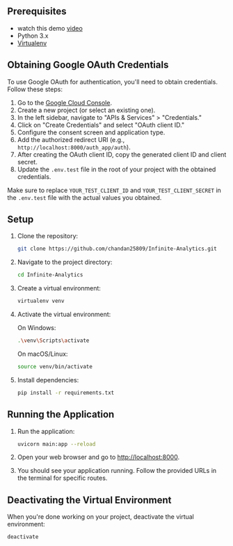 ## Prerequisites
- watch this demo [video](https://drive.google.com/file/d/16_gkWhLlDfck-9_b7k6FAGYi5CY4EwMu/view?usp=sharing)
- Python 3.x
- [Virtualenv](https://virtualenv.pypa.io/en/latest/)

## Obtaining Google OAuth Credentials

To use Google OAuth for authentication, you'll need to obtain credentials. Follow these steps:

1. Go to the [Google Cloud Console](https://console.cloud.google.com/).
2. Create a new project (or select an existing one).
3. In the left sidebar, navigate to "APIs & Services" > "Credentials."
4. Click on "Create Credentials" and select "OAuth client ID."
5. Configure the consent screen and application type.
6. Add the authorized redirect URI (e.g., `http://localhost:8000/auth_app/auth`).
7. After creating the OAuth client ID, copy the generated client ID and client secret.
8. Update the `.env.test` file in the root of your project with the obtained credentials.

Make sure to replace `YOUR_TEST_CLIENT_ID` and `YOUR_TEST_CLIENT_SECRET` in the `.env.test` file with the actual values you obtained.

## Setup

1. Clone the repository:

    ```bash
    git clone https://github.com/chandan25809/Infinite-Analytics.git
    ```

2. Navigate to the project directory:

    ```bash
    cd Infinite-Analytics
    ```

3. Create a virtual environment:

    ```bash
    virtualenv venv
    ```

4. Activate the virtual environment:

    On Windows:

    ```bash
    .\venv\Scripts\activate
    ```

    On macOS/Linux:

    ```bash
    source venv/bin/activate
    ```

5. Install dependencies:

    ```bash
    pip install -r requirements.txt
    ```
## Running the Application

1. Run the application:

    ```bash
    uvicorn main:app --reload
    ```
2. Open your web browser and go to [http://localhost:8000](http://localhost:8000).

3. You should see your application running. Follow the provided URLs in the terminal for specific routes.

## Deactivating the Virtual Environment

When you're done working on your project, deactivate the virtual environment:

```bash
deactivate
